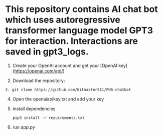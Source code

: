 # This repository contains AI chat bot which uses autoregressive transformer language model GPT3 for interaction. Interactions are saved in gpt3_logs.

1. Create your OpenAI account and get your [OpenAI key] (https://openai.com/api/)

2. Download the repository:

```
3. git clone https://github.com/Gitmaster511/PHS-chatbot

```

4. Open the openaiapikey.txt and add your key

5. install dependencies

   ```
   pip3 install -r requirements.txt
   ```

6. run app.py
